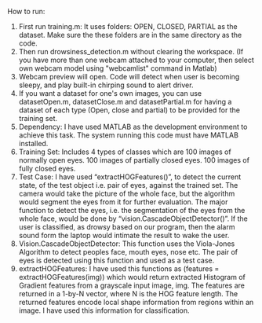 How to run:
1. First run training.m:
 It uses folders: OPEN, CLOSED, PARTIAL as the dataset. Make sure the these folders are in the same directory as the code.
2. Then run drowsiness_detection.m without clearing the workspace.
(If you have more than one webcam attached to your computer, then select own webcam model using "webcamlist" command in Matlab)
3. Webcam preview will open. Code will detect when user is becoming sleepy, and play built-in chirping sound to alert driver.
4. If you want a dataset for one's own images, you can use datasetOpen.m, datasetClose.m and datasetPartial.m for having a dataset of each type (Open, close and partial) to be provided for the training set.
5. Dependency: I have used MATLAB as the development environment to achieve this task. The system running this code must have MATLAB installed.
6. Training Set:
Includes 4 types of classes which are 100 images of normally open eyes. 100 images of partially closed eyes. 100 images of fully closed eyes.
7. Test Case:
I have used “extractHOGFeatures()”, to detect the current state, of the test object i.e. pair of eyes, against the trained set. The camera would take the picture of the whole face, but the algorithm would segment the eyes from it for further evaluation. The major function to detect the eyes, i.e. the segmentation of the eyes from the whole face, would be done by “vision.CascadeObjectDetector()”. If the user is classified, as drowsy based on our program, then the alarm sound form the laptop would intimate the result to wake the user.
8. Vision.CascadeObjectDetector:
This function uses the Viola-Jones Algorithm to detect peoples face, mouth eyes, nose etc. The pair of eyes is detected using this function and used as a test case.
9. extractHOGFeatures:
I have used this functions as (features = extractHOGFeatures(img)) which would return extracted Histogram of Gradient features from a grayscale input image, img. The features are returned in a 1-by-N vector, where N is the HOG feature length. The returned features encode local shape information from regions within an image. I have used this information for classification.
